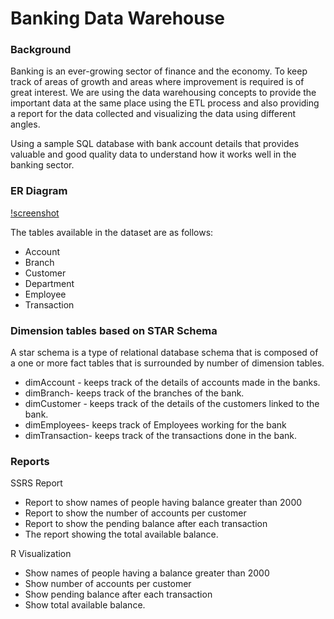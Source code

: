 # Banking Data Warehouse

### Background
Banking is an ever-growing sector of finance and the economy. To keep track of areas of growth and areas where improvement is required is of great interest. We are using the data warehousing concepts to provide the important data at the same place using the ETL process and also providing a report for the data collected and visualizing the data using different angles. 

Using a sample SQL database with bank account details that provides valuable and good quality data to understand how it works well in the banking sector.

### ER Diagram
[!screenshot](./BankingDW/DW/ERDiagram.png)

The tables available in the dataset are as follows:
-	Account
-	Branch
-	Customer
-	Department
-	Employee
-	Transaction


### Dimension tables based on STAR Schema
A star schema is a type of relational database schema that is composed of a one or more fact tables that is surrounded by number of dimension tables.

-	dimAccount - keeps track of the details of accounts made in the banks.
-	dimBranch- keeps track of the branches of the bank.
-	dimCustomer - keeps track of the details of the customers linked to the bank.
-	dimEmployees- keeps track of Employees working for the bank
-	dimTransaction- keeps track of the transactions done in the bank.

### Reports

  SSRS Report
-	Report to show names of people having balance greater than 2000
-	Report to show the number of accounts per customer
-	Report to show the pending balance after each transaction
-	The report showing the total available balance.

R Visualization
-	Show names of people having a balance greater than 2000
-	Show number of accounts per customer
-	Show pending balance after each transaction
-	Show total available balance.






